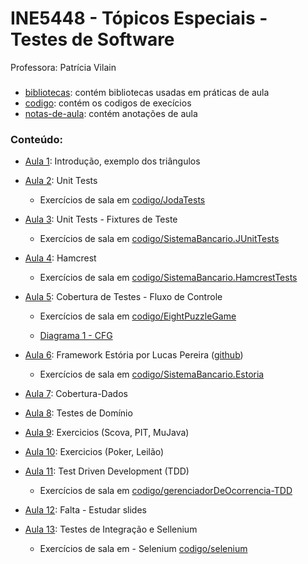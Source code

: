 # INE5448 - Tópicos Especiais - Testes de Software
Professora: Patrícia Vilain

###
* [bibliotecas](https://github.com/fmreina/ine5448-TopicosEspeciais-Testes/tree/master/bibliotecas/): contém bibliotecas usadas em práticas de aula
* [codigo](https://github.com/fmreina/ine5448-TopicosEspeciais-Testes/tree/master/codigo/): contém os codigos de execícios
* [notas-de-aula](https://github.com/fmreina/ine5448-TopicosEspeciais-Testes/tree/master/notas-de-aula/): contém anotações de aula

### Conteúdo:
* [Aula 1](https://github.com/fmreina/ine5448-TopicosEspeciais-Testes/blob/master/notas-de-aula/Aula-1-Apresentacao-Introducao): Introdução, exemplo dos triângulos
* [Aula 2](https://github.com/fmreina/ine5448-TopicosEspeciais-Testes/blob/master/notas-de-aula/Aula-2-Testes-de-Unidade): Unit Tests
	- Exercícios de sala em [codigo/JodaTests](https://github.com/fmreina/ine5448-TopicosEspeciais-Testes/tree/master/codigo/JodaTests)
* [Aula 3](https://github.com/fmreina/ine5448-TopicosEspeciais-Testes/blob/master/notas-de-aula/Aula-3-Testes-de-Unidade-Fixtures): Unit Tests - Fixtures de Teste
	- Exercícios de sala em [codigo/SistemaBancario.JUnitTests](https://github.com/fmreina/ine5448-TopicosEspeciais-Testes/tree/master/codigo/SistemaBancario.JUnitTests)
* [Aula 4](https://github.com/fmreina/ine5448-TopicosEspeciais-Testes/blob/master/notas-de-aula/Aula-4-Hamcrest): Hamcrest
	- Exercícios de sala em [codigo/SistemaBancario.HamcrestTests](https://github.com/fmreina/ine5448-TopicosEspeciais-Testes/tree/master/codigo/SistemaBancario.HamcrestTests)

* [Aula 5](https://github.com/fmreina/ine5448-TopicosEspeciais-Testes/blob/master/notas-de-aula/Aula-5-Cobertura-Testes-Unidade): Cobertura de Testes - Fluxo de Controle
	- Exercícios de sala em [codigo/EightPuzzleGame](https://github.com/fmreina/ine5448-TopicosEspeciais-Testes/tree/master/codigo/EightPuzzleGame/tests/domain/)

	- [Diagrama 1 - CFG](https://github.com/fmreina/ine5448-TopicosEspeciais-Testes/blob/master/notas-de-aula/putTilesInTheBoard.png)

* [Aula 6](https://github.com/fmreina/ine5448-TopicosEspeciais-Testes/blob/master/notas-de-aula/Aula-6-Estoria): Framework Estória por Lucas Pereira ([github](https://github.com/lucasPereira/estoria))
	- Exercícios de sala em [codigo/SistemaBancario.Estoria](https://github.com/fmreina/ine5448-TopicosEspeciais-Testes/tree/master/codigo/SistemaBancario.Estoria)

* [Aula 7](https://github.com/fmreina/ine5448-TopicosEspeciais-Testes/blob/master/notas-de-aula/Aula-7-Cobertura-Dados): Cobertura-Dados
<!--
- Exercícios de sala em [codigo/SistemaBancario.Estoria](https://github.com/fmreina/ine5448-TopicosEspeciais-Testes/tree/master/codigo/SistemaBancario.Estoria)
-->

* [Aula 8](https://github.com/fmreina/ine5448-TopicosEspeciais-Testes/blob/master/notas-de-aula/Aula-8-Teste-de-Dominio): Testes de Domínio

* [Aula 9](https://github.com/fmreina/ine5448-TopicosEspeciais-Testes/blob/master/notas-de-aula/Aula-9-Exercicios): Exercicios (Scova, PIT, MuJava)

* [Aula 10](https://github.com/fmreina/ine5448-TopicosEspeciais-Testes/blob/master/notas-de-aula/Aula-10-Exercicios): Exercicios (Poker, Leilão)

* [Aula 11](https://github.com/fmreina/ine5448-TopicosEspeciais-Testes/blob/master/notas-de-aula/Aula-11-TDD): Test Driven Development (TDD)
	- Exercícios de sala em [codigo/gerenciadorDeOcorrencia-TDD](https://github.com/fmreina/ine5448-TopicosEspeciais-Testes/tree/master/codigo/gerenciadorDeOcorrencia-TDD/src/tests/)

* [Aula 12](https://github.com/fmreina/ine5448-TopicosEspeciais-Testes/blob/master/notas-de-aula/Aula-12-Falta): Falta - Estudar slides

* [Aula 13](https://github.com/fmreina/ine5448-TopicosEspeciais-Testes/blob/master/notas-de-aula/Aula-13-Testes-De-Integracao): Testes de Integração e Sellenium
	- Exercícios de sala em - Selenium [codigo/selenium](https://github.com/fmreina/ine5448-TopicosEspeciais-Testes/tree/master/codigo/Selenium/src/br/ufsc/selenium/)
